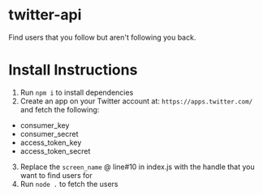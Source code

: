 # twitter-api
Find users that you follow but aren't following you back.

# Install Instructions
1) Run `npm i` to install dependencies
2) Create an app on your Twitter account at: `https://apps.twitter.com/` and fetch the following: 
- consumer_key
- consumer_secret
- access_token_key
- access_token_secret
3) Replace the `screen_name` @ line#10 in index.js with the handle that you want to find users for
4) Run `node .` to fetch the users

